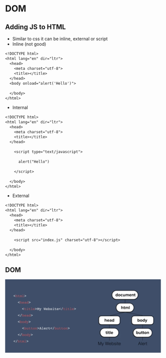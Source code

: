 # DOM

## Adding JS to HTML
- Similar to css it can be inline, external or script
- Inline (not good)

```
<!DOCTYPE html>
<html lang="en" dir="ltr">
  <head>
    <meta charset="utf-8">
    <title></title>
  </head>
  <body onload="alert('Hello')">

  </body>
</html>
```

- Internal

```
<!DOCTYPE html>
<html lang="en" dir="ltr">
  <head>
    <meta charset="utf-8">
    <title></title>
  </head>

    <script type="text/javascript">

      alert("Hello")

    </script>

  </body>
</html>
```

- External

```
<!DOCTYPE html>
<html lang="en" dir="ltr">
  <head>
    <meta charset="utf-8">
    <title></title>
  </head>

    <script src="index.js" charset="utf-8"></script>

  </body>
</html>
```

## DOM

![](../readme_images/dom.png)
